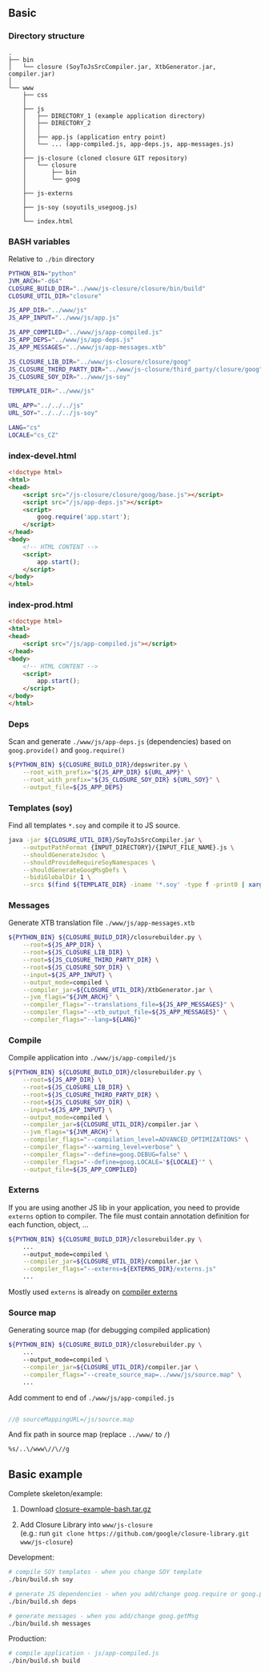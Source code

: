 ## Basic

### Directory structure
```
.
├── bin
│   └── closure (SoyToJsSrcCompiler.jar, XtbGenerator.jar, compiler.jar)
│
└── www
    ├── css
    │
    ├── js
    │   ├── DIRECTORY_1 (example application directory)
    │   ├── DIRECTORY_2
    │   │
    │   ├── app.js (application entry point)
    │   └── ... (app-compiled.js, app-deps.js, app-messages.js)
    │
    ├── js-closure (cloned closure GIT repository)
    │   └── closure
    │       ├── bin
    │       └── goog
    │
    ├── js-externs
    │
    ├── js-soy (soyutils_usegoog.js)
    │
    └── index.html
```

### BASH variables
Relative to ```./bin``` directory
```bash
PYTHON_BIN="python"
JVM_ARCH="-d64"
CLOSURE_BUILD_DIR="../www/js-closure/closure/bin/build"
CLOSURE_UTIL_DIR="closure"

JS_APP_DIR="../www/js"
JS_APP_INPUT="../www/js/app.js"

JS_APP_COMPILED="../www/js/app-compiled.js"
JS_APP_DEPS="../www/js/app-deps.js"
JS_APP_MESSAGES="../www/js/app-messages.xtb"

JS_CLOSURE_LIB_DIR="../www/js-closure/closure/goog"
JS_CLOSURE_THIRD_PARTY_DIR="../www/js-closure/third_party/closure/goog"
JS_CLOSURE_SOY_DIR="../www/js-soy"

TEMPLATE_DIR="../www/js"

URL_APP="../../../js"
URL_SOY="../../../js-soy"

LANG="cs"
LOCALE="cs_CZ"
```

### index-devel.html
```html
<!doctype html>
<html>
<head>
	<script src="/js-closure/closure/goog/base.js"></script>
	<script src="/js/app-deps.js"></script>
	<script>
		goog.require('app.start');
	</script>
</head>
<body>
	<!-- HTML CONTENT -->
	<script>
		app.start();
	</script>
</body>
</html>
```

### index-prod.html
```html
<!doctype html>
<html>
<head>
	<script src="/js/app-compiled.js"></script>
</head>
<body>
	<!-- HTML CONTENT -->
	<script>
		app.start();
	</script>
</body>
</html>
```


### Deps
Scan and generate ```./www/js/app-deps.js``` (dependencies) based on ```goog.provide()``` and ```goog.require()```

```bash
${PYTHON_BIN} ${CLOSURE_BUILD_DIR}/depswriter.py \
	--root_with_prefix="${JS_APP_DIR} ${URL_APP}" \
	--root_with_prefix="${JS_CLOSURE_SOY_DIR} ${URL_SOY}" \
	--output_file=${JS_APP_DEPS}
```

### Templates (soy)
Find all templates ```*.soy``` and compile it to JS source.

```bash
java -jar ${CLOSURE_UTIL_DIR}/SoyToJsSrcCompiler.jar \
	--outputPathFormat {INPUT_DIRECTORY}/{INPUT_FILE_NAME}.js \
	--shouldGenerateJsdoc \
	--shouldProvideRequireSoyNamespaces \
	--shouldGenerateGoogMsgDefs \
	--bidiGlobalDir 1 \
	--srcs $(find ${TEMPLATE_DIR} -iname '*.soy' -type f -print0 | xargs -0 echo)
```

### Messages
Generate XTB translation file ```./www/js/app-messages.xtb```

```bash
${PYTHON_BIN} ${CLOSURE_BUILD_DIR}/closurebuilder.py \
	--root=${JS_APP_DIR} \
	--root=${JS_CLOSURE_LIB_DIR} \
	--root=${JS_CLOSURE_THIRD_PARTY_DIR} \
	--root=${JS_CLOSURE_SOY_DIR} \
	--input=${JS_APP_INPUT} \
	--output_mode=compiled \
	--compiler_jar=${CLOSURE_UTIL_DIR}/XtbGenerator.jar \
	--jvm_flags="${JVM_ARCH}" \
	--compiler_flags="--translations_file=${JS_APP_MESSAGES}" \
	--compiler_flags="--xtb_output_file=${JS_APP_MESSAGES}" \
	--compiler_flags="--lang=${LANG}"
```

### Compile
Compile application into ```./www/js/app-compiled/js```

```bash
${PYTHON_BIN} ${CLOSURE_BUILD_DIR}/closurebuilder.py \
	--root=${JS_APP_DIR} \
	--root=${JS_CLOSURE_LIB_DIR} \
	--root=${JS_CLOSURE_THIRD_PARTY_DIR} \
	--root=${JS_CLOSURE_SOY_DIR} \
	--input=${JS_APP_INPUT} \
	--output_mode=compiled \
	--compiler_jar=${CLOSURE_UTIL_DIR}/compiler.jar \
	--jvm_flags="${JVM_ARCH}" \
	--compiler_flags="--compilation_level=ADVANCED_OPTIMIZATIONS" \
	--compiler_flags="--warning_level=verbose" \
	--compiler_flags="--define=goog.DEBUG=false" \
	--compiler_flags="--define=goog.LOCALE='${LOCALE}'" \
	--output_file=${JS_APP_COMPILED}
```

### Externs

If you are using another JS lib in your application, you need to provide ```externs``` option to compiler. The file must contain annotation definition for each function, object, ...
```bash
${PYTHON_BIN} ${CLOSURE_BUILD_DIR}/closurebuilder.py \
	...
	--output_mode=compiled \
	--compiler_jar=${CLOSURE_UTIL_DIR}/compiler.jar \
	--compiler_flags="--externs=${EXTERNS_DIR}/externs.js"
	...
```

Mostly used ```externs``` is already on [compiler externs](https://github.com/google/closure-compiler/tree/master/contrib/externs)

### Source map

Generating source map (for debugging compiled application)
```bash
${PYTHON_BIN} ${CLOSURE_BUILD_DIR}/closurebuilder.py \
	...
	--output_mode=compiled \
	--compiler_jar=${CLOSURE_UTIL_DIR}/compiler.jar \
	--compiler_flags="--create_source_map=../www/js/source.map" \
	...
```

Add comment to end of ```./www/js/app-compiled.js```
```javascript

//@ sourceMappingURL=/js/source.map
```

And fix path in source map (replace ```../www/``` to ```/```)
```bash
%s/..\/www\//\//g
```

## Basic example
Complete skeleton/example:

1. Download [closure-example-bash.tar.gz](/files/closure-example-bash.tar.gz)

2. Add Closure Library into ```www/js-closure```<br />(e.g.: run ```git clone https://github.com/google/closure-library.git www/js-closure```)

Development:
```bash
# compile SOY templates - when you change SOY template
./bin/build.sh soy

# generate JS dependencies - when you add/change goog.require or goog.provide
./bin/build.sh deps

# generate messages - when you add/change goog.getMsg
./bin/build.sh messages
```

Production:
```bash
# compile application - js/app-compiled.js
./bin/build.sh build
```
